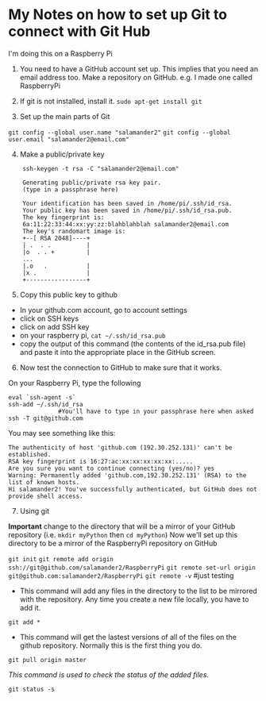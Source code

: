My Notes on how to set up Git to connect with Git Hub
============

I'm doing this on a Raspberry Pi

1. You need to have a GitHub account set up.  This implies that you need an email address too.
Make a repository on GitHub.  e.g. I made one called RaspberryPi

2. If git is not installed, install it. `sudo apt-get install git`

3. Set up the main parts of Git

`git config --global user.name "salamander2"`
`git config --global user.email "salamander2@email.com"`

4. Make a public/private key
```
    ssh-keygen -t rsa -C "salamander2@email.com"

    Generating public/private rsa key pair.
    (type in a passphrase here)
    
    Your identification has been saved in /home/pi/.ssh/id_rsa.
    Your public key has been saved in /home/pi/.ssh/id_rsa.pub.
    The key fingerprint is:
    6a:11:22:33:44:xx:yy:zz:blahblahblah salamander2@email.com
    The key's randomart image is:
    +--[ RSA 2048]----+
    | .  . .          |
    |o  . . +         |
    ...
    |.o   .           |
    |x .              |
    +-----------------+
```

5. Copy this public key to github
* In your github.com account, go to account settings
* click on SSH keys
* click on add SSH key
* on your raspberry pi, `cat ~/.ssh/id_rsa.pub`
* copy the output of this command (the contents of the id_rsa.pub file) and paste it into the appropriate place in the GitHub screen.

6. Now test the connection to GitHub to make sure that it works.

On your Raspberry Pi, type the following
```
eval `ssh-agent -s`
ssh-add ~/.ssh/id_rsa
              #You'll have to type in your passphrase here when asked
ssh -T git@github.com
```

You may see something like this:
```
The authenticity of host 'github.com (192.30.252.131)' can't be established.
RSA key fingerprint is 16:27:ac:xx:xx:xx:xx:xx:.....
Are you sure you want to continue connecting (yes/no)? yes
Warning: Permanently added 'github.com,192.30.252.131' (RSA) to the list of known hosts.
Hi salamander2! You've successfully authenticated, but GitHub does not provide shell access.

```

7. Using git

**Important** change to the directory that will be a mirror of your GitHub repository
(i.e. `mkdir myPython`  then `cd myPython`)
Now we'll set up this directory to be a mirror of the RaspberryPi repository on GitHub

`git init`
`git remote add origin ssh://git@github.com/salamander2/RaspberryPi`
`git remote set-url origin git@github.com:salamander2/RaspberryPi`
`git remote -v`     #just testing

* This command will add any files in the directory to the list to be mirrored with the repository. Any time you create a new file locally, you have to add it.

`git add *`


* This command will get the lastest versions of all of the files on the github repository. Normally this is the first thing you do.

`git pull origin master`

*This command is used to check the status of the added files.*

`git status -s`

